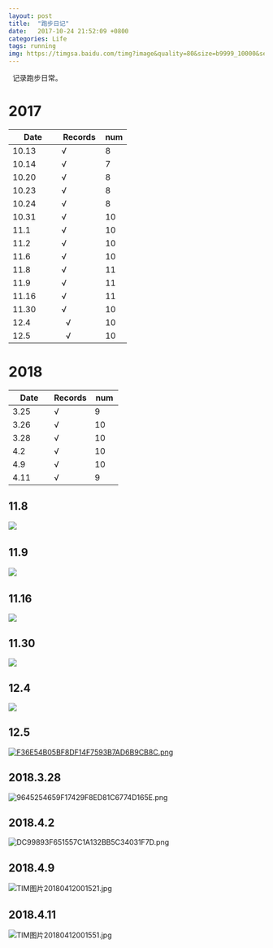 ```yaml
---
layout: post
title:  "跑步日记"
date:   2017-10-24 21:52:09 +0800
categories: Life
tags: running
img: https://timgsa.baidu.com/timg?image&quality=80&size=b9999_10000&sec=1510248660879&di=6544a59070ecdef17d15153aa5e2452c&imgtype=0&src=http%3A%2F%2Fpic7.qiyipic.com%2Fdianying%2F20130221%2F625a7a62c7854e48b625b7b40d52c8e6.jpg
---
```

 
记录跑步日常。  
  




# 2017

| Date          | Records         |num    |
| ------------- |-------------    | ----- |
| 10.13         |   √             | 8     |
| 10.14         |   √             | 7     |
| 10.20         |   √             | 8     |
| 10.23         |   √             | 8     |
| 10.24         |   √             | 8     |
| 10.31         |   √             | 10    |
| 11.1          |   √             | 10    |
| 11.2          |   √             | 10    |
| 11.6          |   √             | 10    |
| 11.8          |   √             | 11    |
| 11.9          |   √             | 11    |
| 11.16         |   √             | 11    |
| 11.30         |   √             | 10    |
| 12.4          |   √             | 10    |
| 12.5          |   √             | 10    |

# 2018
| Date          | Records         |num    |
| ------------- |-------------    | ----- |
| 3.25        |   √             | 9     |
| 3.26        |   √             | 10     |
| 3.28        |   √             | 10     |
| 4.2         |   √             | 10    |
| 4.9        |   √             | 10     |
| 4.11        |   √             | 9     |
 
 
 
 
## 11.8

![](https://i.loli.net/2017/11/09/5a04662709b0e.jpg)
 
## 11.9

![](https://i.loli.net/2017/11/09/5a04662d39261.jpg)
 
## 11.16
![](https://i.loli.net/2017/12/09/5a2b7004279b6.png)

## 11.30
![](https://i.loli.net/2017/12/09/5a2b7024517c4.png)

## 12.4

![](https://i.loli.net/2017/12/09/5a2b7049f4195.png)

## 12.5
[![F36E54B05BF8DF14F7593B7AD6B9CB8C.png](https://i.loli.net/2017/12/09/5a2b707d1a0cc.png)](https://i.loli.net/2017/12/09/5a2b707d1a0cc.png)
## 2018.3.28
![9645254659F17429F8ED81C6774D165E.png](https://i.loli.net/2018/04/12/5ace342dbd4ad.png)
## 2018.4.2
![DC99893F651557C1A132BB5C34031F7D.png](https://i.loli.net/2018/04/12/5ace3474d1adc.png)
## 2018.4.9
![TIM图片20180412001521.jpg](https://i.loli.net/2018/04/12/5ace34a1bb8f1.jpg)
## 2018.4.11
![TIM图片20180412001551.jpg](https://i.loli.net/2018/04/12/5ace34c0a2e58.jpg)
